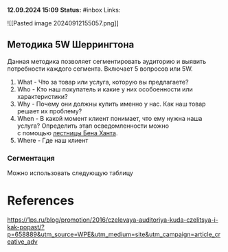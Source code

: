 **12.09.2024 15:09**
**Status:** #inbox 
Links:

![[Pasted image 20240912155057.png]]
## Методика 5W Шеррингтона
Данная методика позволяет сегментировать аудиторию и выявить потребности каждого сегмента. Включает 5 вопросов или 5W.
1. What - Что за товар или услуга, которую вы предлагаете?
2. Who - Кто наш покупатель и какие у них особоенности или характеристики?
3. Why - Почему они должны купить именно у нас. Как наш товар решает их проблему?
4. When - В какой момент клиент понимает, что ему нужна наша услуга? Определить этап осведомленности можно с помощью [лестницы Бена Ханта](https://1ps.ru/blog/dirs/2019/lestnicza-xanta-kak-zaczepit-klienta/).
5. Where - Где наш клиент


### Сегментация

Можно использовать следующую таблицу


# References
 https://1ps.ru/blog/promotion/2016/czelevaya-auditoriya-kuda-czelitsya-i-kak-popast/?p=658889&utm_source=WPE&utm_medium=site&utm_campaign=article_creative_adv